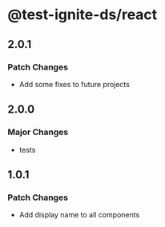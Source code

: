 # @test-ignite-ds/react

## 2.0.1

### Patch Changes

- Add some fixes to future projects

## 2.0.0

### Major Changes

- tests

## 1.0.1

### Patch Changes

- Add display name to all components
